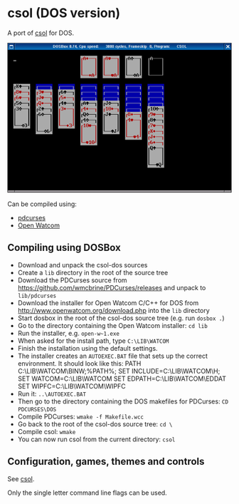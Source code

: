 # csol (DOS version)

A port of [csol](https://github.com/nielssp/csol) for DOS.

![csol](csol.png)

Can be compiled using:
- [pdcurses](https://pdcurses.sourceforge.io/)
- [Open Watcom](http://www.openwatcom.org/)

## Compiling using DOSBox

- Download and unpack the csol-dos sources
- Create a `lib` directory in the root of the source tree
- Download the PDCurses source from https://github.com/wmcbrine/PDCurses/releases and unpack to `lib/pdcurses`
- Download the installer for Open Watcom C/C++ for DOS from http://www.openwatcom.org/download.php into the `lib` directory
- Start dosbox in the root of the csol-dos source tree (e.g. run `dosbox .`)
- Go to the directory containing the Open Watcom installer: `cd lib`
- Run the installer, e.g. `open-w~1.exe`
- When asked for the install path, type `C:\LIB\WATCOM`
- Finish the installation using the default settings.
- The installer creates an `AUTOEXEC.BAT` file that sets up the correct environment. It should look like this:
    PATH C:\LIB\WATCOM\BINW;%PATH%;
    SET INCLUDE=C:\LIB\WATCOM\H;
    SET WATCOM=C:\LIB\WATCOM
    SET EDPATH=C:\LIB\WATCOM\EDDAT
    SET WIPFC=C:\LIB\WATCOM\WIPFC
- Run it: `..\AUTOEXEC.BAT`
- Then go to the directory containing the DOS makefiles for PDCurses: `CD PDCURSES\DOS`
- Compile PDCurses: `wmake -f Makefile.wcc`
- Go back to the root of the csol-dos source tree: `cd \`
- Compile csol: `wmake`
- You can now run csol from the current directory: `csol`


## Configuration, games, themes and controls

See [csol](https://github.com/nielssp/csol).

Only the single letter command line flags can be used.
